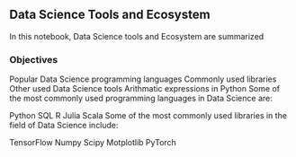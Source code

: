 ## Data Science Tools and Ecosystem

In this notebook, Data Science tools and Ecosystem are summarized

### Objectives

Popular Data Science programming languages
Commonly used libraries
Other used Data Science tools
Arithmatic expressions in Python
Some of the most commonly used programming languages in Data Science are:

Python
SQL
R
Julia
Scala
Some of the most commonly used libraries in the field of Data Science include:

TensorFlow
Numpy
Scipy
Motplotlib
PyTorch
